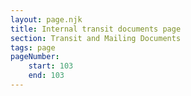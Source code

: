 ```yaml
---
layout: page.njk
title: Internal transit documents page
section: Transit and Mailing Documents
tags: page
pageNumber:
    start: 103
    end: 103
---
```

